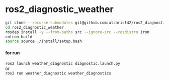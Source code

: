# ros2_diagnostic_weather
```sh
git clone --recurse-submodules git@github.com:alchrist42/ros2_diagnostic_weather.git
cd ros2_diagnostic_weather
rosdep install -y --from-paths src --ignore-src --rosdistro iron
colcon build
source source ./install/setup.bash 
```

#### for run
`ros2 launch weather_diagnostic diagnostic.launch.py`  
or  
`ros2 run weather_diagnostic weather_diagnostics`
